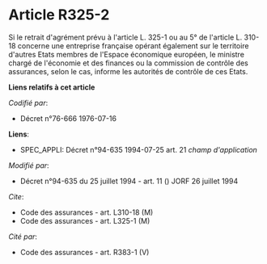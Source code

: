 # Article R325-2

Si le retrait d'agrément prévu à l'article L. 325-1 ou au 5° de l'article L. 310-18 concerne une entreprise française opérant
également sur le territoire d'autres Etats membres de l'Espace économique européen, le ministre chargé de l'économie et des
finances ou la commission de contrôle des assurances, selon le cas, informe les autorités de contrôle de ces Etats.

**Liens relatifs à cet article**

_Codifié par_:

  - Décret n°76-666 1976-07-16

**Liens**:

  - SPEC_APPLI: Décret n°94-635 1994-07-25 art. 21 *champ d'application*

_Modifié par_:

  - Décret n°94-635 du 25 juillet 1994 - art. 11 () JORF 26 juillet 1994

_Cite_:

  - Code des assurances - art. L310-18 (M)
  - Code des assurances - art. L325-1 (M)

_Cité par_:

  - Code des assurances - art. R383-1 (V)
